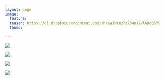```yaml
---
layout: page
image:
  feature:
  teaser: https://dl.dropboxusercontent.com/sh/ea1wtnz7z734o12/AADoQ5Y9WddbiUAQYUu-gg9Ja/abstraktit-muut/1/DS26791-245px.jpg
  thumb:

---
```


[![](https://dl.dropboxusercontent.com/sh/ea1wtnz7z734o12/AACrS3GSxfsYc4lBnf2djnxla/abstraktit-muut/1/DS26787-800px.jpg)](https://dl.dropboxusercontent.com/sh/ea1wtnz7z734o12/AACtbxeSu3poeeIPPNIuBs5Ca/abstraktit-muut/1/DS26787.jpg)

[![](https://dl.dropboxusercontent.com/sh/ea1wtnz7z734o12/AAA3B2YNYqaoX6OcUzuztNRMa/abstraktit-muut/1/DS26789-800px.jpg)](https://dl.dropboxusercontent.com/sh/ea1wtnz7z734o12/AABPxRafZf7lTzdllcCooh-Va/abstraktit-muut/1/DS26789.jpg)

[![](https://dl.dropboxusercontent.com/sh/ea1wtnz7z734o12/AABgw5IBxq_6EOE1te579jD3a/abstraktit-muut/1/DS26796-800px.jpg)](https://dl.dropboxusercontent.com/sh/ea1wtnz7z734o12/AABsKNF0PES6MUPa6QKY6nopa/abstraktit-muut/1/DS26796.jpg)

[![](https://dl.dropboxusercontent.com/sh/ea1wtnz7z734o12/AAAAyIXphkB31RoVknRzstYDa/abstraktit-muut/1/DS26791-800px.jpg)](https://dl.dropboxusercontent.com/sh/ea1wtnz7z734o12/AADXLv3_3DtcvsWrePsKyziXa/abstraktit-muut/1/DS26791.jpg)
